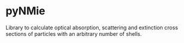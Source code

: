 # pyNMie

Library to calculate optical absorption, scattering and extinction cross sections of particles with an arbitrary number of shells.